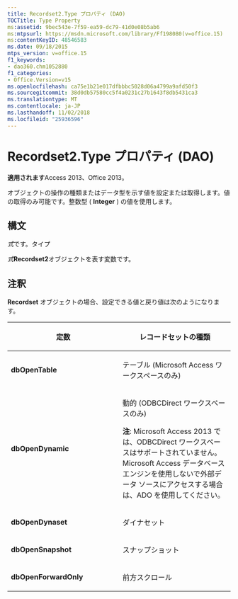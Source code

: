 ```yaml
---
title: Recordset2.Type プロパティ (DAO)
TOCTitle: Type Property
ms:assetid: 9bec543e-7f59-ea59-dc79-41d0e08b5ab6
ms:mtpsurl: https://msdn.microsoft.com/library/Ff198080(v=office.15)
ms:contentKeyID: 48546583
ms.date: 09/18/2015
mtps_version: v=office.15
f1_keywords:
- dao360.chm1052880
f1_categories:
- Office.Version=v15
ms.openlocfilehash: ca75e1b21e017dfbbbc5028d06a4799a9afd50f3
ms.sourcegitcommit: 38d0db57580cc5f4a0231c27b1643f8db5431ca3
ms.translationtype: MT
ms.contentlocale: ja-JP
ms.lasthandoff: 11/02/2018
ms.locfileid: "25936596"
---
```

# <a name="recordset2type-property-dao"></a>Recordset2.Type プロパティ (DAO)


**適用されます**Access 2013、Office 2013。

オブジェクトの操作の種類またはデータ型を示す値を設定または取得します。値の取得のみ可能です。整数型 ( **Integer** ) の値を使用します。

## <a name="syntax"></a>構文

*式*です。タイプ

*式***Recordset2**オブジェクトを表す変数です。

## <a name="remarks"></a>注釈

**Recordset** オブジェクトの場合、設定できる値と戻り値は次のようになります。

<table>
<colgroup>
<col style="width: 50%" />
<col style="width: 50%" />
</colgroup>
<thead>
<tr class="header">
<th><p>定数</p></th>
<th><p>レコードセットの種類</p></th>
</tr>
</thead>
<tbody>
<tr class="odd">
<td><p><strong>dbOpenTable</strong></p></td>
<td><p>テーブル (Microsoft Access ワークスペースのみ)</p></td>
</tr>
<tr class="even">
<td><p><strong>dbOpenDynamic</strong></p></td>
<td><p>動的 (ODBCDirect ワークスペースのみ)</p>
<p><strong>注</strong>: Microsoft Access 2013 では、ODBCDirect ワークスペースはサポートされていません。 Microsoft Access データベース エンジンを使用しないで外部データ ソースにアクセスする場合は、ADO を使用してください。</p></td>
</tr>
<tr class="odd">
<td><p><strong>dbOpenDynaset</strong></p></td>
<td><p>ダイナセット</p></td>
</tr>
<tr class="even">
<td><p><strong>dbOpenSnapshot</strong></p></td>
<td><p>スナップショット</p></td>
</tr>
<tr class="odd">
<td><p><strong>dbOpenForwardOnly</strong></p></td>
<td><p>前方スクロール</p></td>
</tr>
</tbody>
</table>

